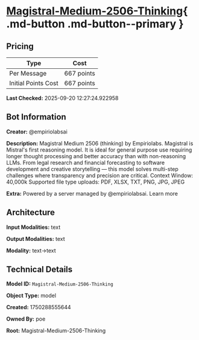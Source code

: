 # [Magistral-Medium-2506-Thinking](https://poe.com/Magistral-Medium-2506-Thinking){ .md-button .md-button--primary }

## Pricing

| Type | Cost |
|------|------|
| Per Message | 667 points |
| Initial Points Cost | 667 points |

**Last Checked:** 2025-09-20 12:27:24.922958


## Bot Information

**Creator:** @empiriolabsai

**Description:** Magistral Medium 2506 (thinking) by Empiriolabs.
Magistral is Mistral's first reasoning model. It is ideal for general purpose use requiring longer thought processing and better accuracy than with non-reasoning LLMs. From legal research and financial forecasting to software development and creative storytelling — this model solves multi-step challenges where transparency and precision are critical. Context Window: 40,000k
Supported file type uploads: PDF, XLSX, TXT, PNG, JPG, JPEG

**Extra:** Powered by a server managed by @empiriolabsai. Learn more


## Architecture

**Input Modalities:** text

**Output Modalities:** text

**Modality:** text->text


## Technical Details

**Model ID:** `Magistral-Medium-2506-Thinking`

**Object Type:** model

**Created:** 1750288555644

**Owned By:** poe

**Root:** Magistral-Medium-2506-Thinking
